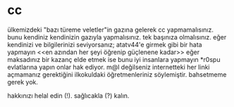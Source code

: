 # cc
ülkemizdeki "bazı türeme veletler"in gazına gelerek cc 
yapmamalısınız. bunu kendiniz kendinizin gazıyla yapmalısınız.
tek başınıza olmalısınız. eğer kendinizi ve bilgilerinizi
seviyorsanız; atatv44'e girmek gibi bir hata yapmayın <<en 
azından her şeyi öğrenip güçlenene kadar>> eğer maksadınız
bir kazanç elde etmek ise bunu iyi insanlara yapmayın
*r0spu evlatlarına yapın onlar hak ediyor. m@l değilseniz
internetteki her linki açmamanız gerektiğini ilkokuldaki
öğretmenleriniz söylemiştir. bahsetmeme gerek yok. 

hakkınızı helal edin (!). sağlıcakla (?) kalın.
